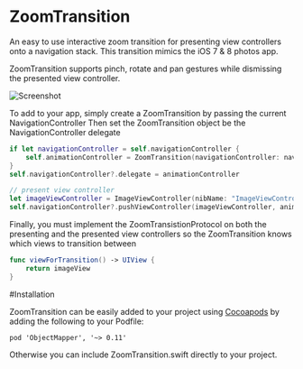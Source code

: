 ZoomTransition
==============

An easy to use interactive zoom transition for presenting view controllers onto a navigation stack. This transition mimics the iOS 7 & 8 photos app. 

ZoomTransition supports pinch, rotate and pan gestures while dismissing the presented view controller. 

![Screenshot](https://raw.githubusercontent.com/tristanhimmelman/ZoomTransition/master/example.gif)

To add to your app, simply create a ZoomTransition by passing the current NavigationController
Then set the ZoomTransition object be the NavigationController delegate
```swift
if let navigationController = self.navigationController {
    self.animationController = ZoomTransition(navigationController: navigationController)
}
self.navigationController?.delegate = animationController

// present view controller
let imageViewController = ImageViewController(nibName: "ImageViewController", bundle: nil)
self.navigationController?.pushViewController(imageViewController, animated: true)
```

Finally, you must implement the ZoomTransistionProtocol on both the presenting and the presented view controllers so the ZoomTransition knows which views to transition between
```swift
func viewForTransition() -> UIView {
	return imageView
}
```

#Installation

ZoomTransition can be easily added to your project using [Cocoapods](https://cocoapods.org/) by adding the following to your Podfile:

`pod 'ObjectMapper', '~> 0.11'`

Otherwise you can include ZoomTransition.swift directly to your project.
